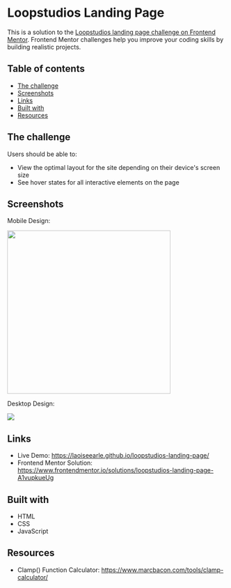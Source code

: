 # Loopstudios Landing Page

This is a solution to the [Loopstudios landing page challenge on Frontend Mentor](https://www.frontendmentor.io/challenges/loopstudios-landing-page-N88J5Onjw). Frontend Mentor challenges help you improve your coding skills by building realistic projects.

## Table of contents

- [The challenge](#the-challenge)
- [Screenshots](#screenshots)
- [Links](#links)
- [Built with](#built-with)
- [Resources](#resources)

## The challenge

Users should be able to:

- View the optimal layout for the site depending on their device's screen size
- See hover states for all interactive elements on the page

## Screenshots

Mobile Design:

<img src='https://user-images.githubusercontent.com/19372021/218869934-50f67f88-7b00-47a2-a75c-c244f9e8c704.png' width='375'>

Desktop Design:

<img src='https://user-images.githubusercontent.com/19372021/218869926-3f126966-9bf6-4af5-9e6a-b2942d730762.png'>

## Links

- Live Demo: https://laoiseearle.github.io/loopstudios-landing-page/
- Frontend Mentor Solution: https://www.frontendmentor.io/solutions/loopstudios-landing-page-A1vupkueUg

## Built with

- HTML
- CSS
- JavaScript

## Resources

- Clamp() Function Calculator: https://www.marcbacon.com/tools/clamp-calculator/
